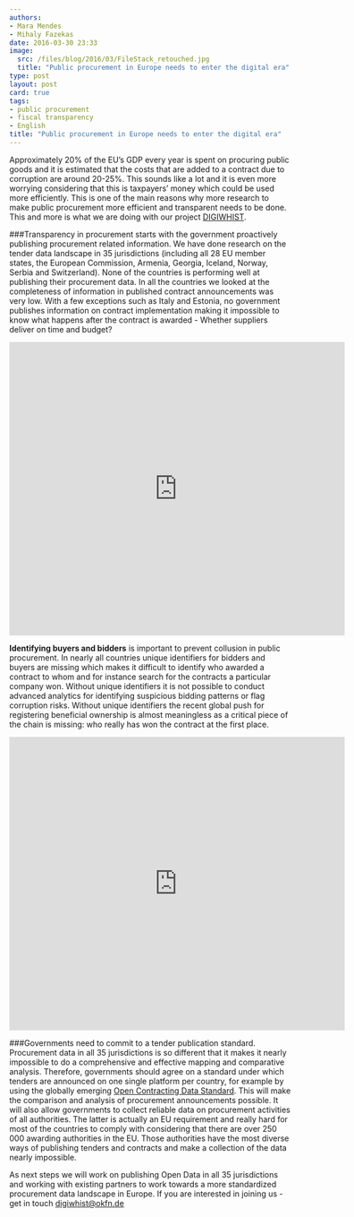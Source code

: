 ```yaml
---
authors:
- Mara Mendes
- Mihaly Fazekas
date: 2016-03-30 23:33
image:
  src: /files/blog/2016/03/FileStack_retouched.jpg
  title: "Public procurement in Europe needs to enter the digital era"
type: post
layout: post
card: true
tags:
- public procurement
- fiscal transparency
- English
title: "Public procurement in Europe needs to enter the digital era"
---
```

Approximately 20% of the EU’s GDP every year is spent on procuring public goods and it is estimated that the costs that 
are added to a contract due to corruption are around 20-25%. This sounds like a lot and it is even more worrying considering
that this is taxpayers’ money which could be used more efficiently. This is one of the main reasons why more research to 
make public procurement more efficient and transparent needs to be done. This and more is what we are doing with our project
<a href="http://digiwhist.eu">DIGIWHIST</a>. 

###Transparency in procurement starts with the government proactively publishing procurement related information.
We have done research on the tender data landscape in 35 jurisdictions (including all 28 EU member states, the European
Commission, Armenia, Georgia, Iceland, Norway, Serbia and Switzerland). None of the countries is performing well at 
publishing their procurement data. In all the countries we looked at the completeness of information in published contract 
announcements was very low. With a few exceptions such as Italy and Estonia, no government publishes information on contract 
implementation making it impossible to know what happens after the contract is awarded - Whether suppliers deliver on time 
and budget?
<iframe src="https://opentender.eu/mapping/iframe.html#?nr=5&sub=5" frameborder="0" width="600px" height="524px"></iframe>

**Identifying buyers and bidders** is important to prevent collusion in public procurement. In nearly all countries unique 
identifiers for bidders and buyers are missing which makes it difficult to identify who awarded a contract to whom and for 
instance search for the contracts a particular company won. Without unique identifiers it is not possible to conduct 
advanced analytics for identifying suspicious bidding patterns or flag corruption risks. Without unique identifiers the 
recent global push for registering beneficial ownership is almost meaningless as a critical piece of the chain is missing: 
who really has won the contract at the first place.
<iframe src="https://opentender.eu/mapping/iframe.html#?nr=14" frameborder="0" width="600px" height="524px"></iframe>

###Governments need to commit to a tender publication standard.
Procurement data in all 35 jurisdictions is so different that it
makes it nearly impossible to do a comprehensive and effective mapping and comparative analysis. Therefore, governments should
agree on a standard under which tenders are announced on one single platform per country, for example by using the globally 
emerging <a href="http://standard.open-contracting.org/latest/en/getting_started/">Open Contracting Data Standard</a>. This will make the comparison and analysis of procurement announcements 
possible. It will also allow governments to collect reliable data on procurement activities of all authorities. The latter 
is actually an EU requirement and really hard for most of the countries to comply with considering that there are over 
250 000 awarding authorities in the EU. Those authorities have the most diverse ways of publishing tenders and contracts 
and make a collection of the data nearly impossible.

As next steps we will work on publishing Open Data in all 35 jurisdictions and working with existing partners to work 
towards a more standardized procurement data landscape in Europe. If you are interested in joining us - get in touch <a href="mailto:digiwhist@okfn.de">digiwhist@okfn.de</a>


